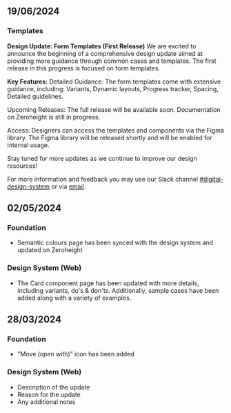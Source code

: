 ## 19/06/2024

### Templates

**Design Update: Form Templates (First Release)**
We are excited to announce the beginning of a comprehensive design update aimed at providing more guidance through common cases and templates. The first release in this progress is focused on form templates.

**Key Features:**
Detailed Guidance: The form templates come with extensive guidance, including: Variants, Dynamic layouts, Progress tracker, Spacing, Detailed guidelines.

Upcoming Releases:
The full release will be available soon.
Documentation on Zeroheight is still in progress.

Access:
Designers can access the templates and components via the Figma library.
The Figma library will be released shortly and will be enabled for internal usage.

Stay tuned for more updates as we continue to improve our design resources! 

For more information and feedback you may use our Slack channel [#digital-design-system]([url](https://vi-iot.slack.com/archives/C03M3CH8YRL)) or via [email](mailto:designsystem@viessmann.com).

## 02/05/2024

### Foundation
- Semantic colours page has been synced with the design system and updated on Zeroheight

### Design System (Web)
- The Card component page has been updated with more details, including variants, do's & don'ts. Additionally, sample cases have been added along with a variety of examples.


## 28/03/2024 

### Foundation
- "Move (open with)" icon has been added

### Design System (Web)
- Description of the update
- Reason for the update
- Any additional notes
